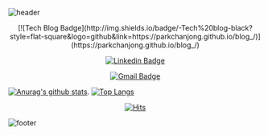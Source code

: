 ![header](https://capsule-render.vercel.app/api?text=Helloworld&animation=fadeIn)

<div align=center>
[![Tech Blog Badge](http://img.shields.io/badge/-Tech%20blog-black?style=flat-square&logo=github&link=https://parkchanjong.github.io/blog_/)](https://parkchanjong.github.io/blog_/)
	
[![Linkedin Badge](https://img.shields.io/badge/-LinkedIn-blue?style=flat-square&logo=Linkedin&logoColor=white&link=https://www.linkedin.com/in/chanjong-park-5546b2163/)](https://www.linkedin.com/in/chanjong-park-5546b2163/)

		
[![Gmail Badge](https://img.shields.io/badge/Gmail-d14836?style=flat-square&logo=Gmail&logoColor=white&link=mailto:7000cj@gmail.com)](mailto:snugyun01@gmail.com)
	
</div>


[![Anurag's github stats](https://github-readme-stats.vercel.app/api?username=parkchanjong&count_private=true&show_icons=true&theme=radical)](https://github.com/anuraghazra/github-readme-stats).       [![Top Langs](https://github-readme-stats.vercel.app/api/top-langs/?username=parkchanjong&count_private=true&show_icons=true&theme=radical&layout=compact)](https://github.com/anuraghazra/github-readme-stats)


 <div align=center>
	
 [![Hits](https://hits.seeyoufarm.com/api/count/incr/badge.svg?url=https%3A%2F%2Fgithub.com%2Fzzsza)](https://github.com/parkchanjong) 
	
 </div>


![footer](https://capsule-render.vercel.app/api?section=footer)
